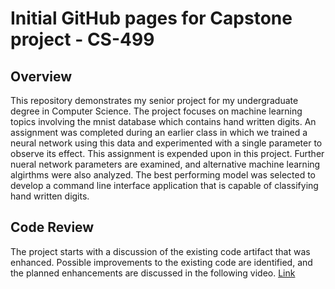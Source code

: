 # Initial GitHub pages for Capstone project - CS-499

## Overview
This repository demonstrates my senior project for my undergraduate degree in Computer Science. The project focuses on machine learning topics involving the mnist database which contains hand written digits. An assignment was completed during an earlier class in which we trained a neural network using this data and experimented with a single parameter to observe its effect. This assignment is expended upon in this project. Further nueral network parameters are examined, and alternative machine learning algirthms were also analyzed. The best performing model was selected to develop a command line interface application that is capable of classifying hand written digits.

## Code Review
The project starts with a discussion of the existing code artifact that was enhanced. Possible improvements to the existing code are identified, and the planned enhancements are discussed in the following video.
<a href="https://youtu.be/3gjH3afCyv4">Link</a>
